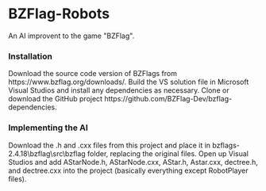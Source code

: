 # BZFlag-Robots
<p>An AI improvent to the game "BZFlag".</p>
<h3>Installation</h3>
<p>
    Download the source code version of BZFlags from https://www.bzflag.org/downloads/. Build the VS solution file in Microsoft Visual Studios and install any dependencies as necessary. Clone or download the GitHub project https://github.com/BZFlag-Dev/bzflag-dependencies. 
</p>
<h3>Implementing the AI</h3>
<p>
  Download the .h and .cxx files from this project and place it in bzflags-2.4.18\bzflag\src\bzflag folder, replacing the original files. Open up Visual Studios and add AStarNode.h, AStarNode.cxx, AStar.h, Astar.cxx, dectree.h, and dectree.cxx into the project (basically everything except RobotPlayer files). 
</p>
  

